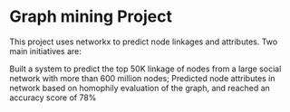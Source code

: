 # Graph mining Project
This project uses networkx to predict node linkages and attributes. Two main initiatives are:

Built a system to predict the top 50K linkage of nodes from a large social network with more than 600 million nodes; Predicted node attributes in network based on homophily evaluation of the graph, and reached an accuracy score of 78%
